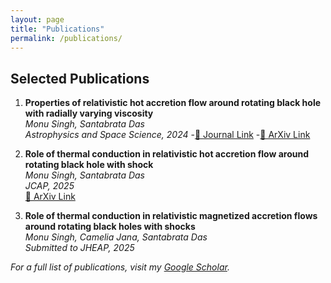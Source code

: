 ```yaml
---
layout: page
title: "Publications"
permalink: /publications/
---
```


## Selected Publications
1. **Properties of relativistic hot accretion flow around rotating black hole with radially varying viscosity**  
   *Monu Singh, Santabrata Das*  
   *Astrophysics and Space Science, 2024*
   -[🔗 Journal Link](https://link.springer.com/article/10.1007/s10509-023-04263-6)
   -[🔗 ArXiv Link](https://arxiv.org/abs/2312.16001)

2. **Role of thermal conduction in relativistic hot accretion flow around rotating black hole with shock**  
   *Monu Singh, Santabrata Das*  
   *JCAP, 2025*  
   [🔗 ArXiv Link](https://arxiv.org/abs/2408.02256)

3. **Role of thermal conduction in relativistic magnetized accretion flows around rotating black holes with shocks**  
   *Monu Singh, Camelia Jana, Santabrata Das*  
   *Submitted to JHEAP, 2025*  


_For a full list of publications, visit my [Google Scholar](your-google-scholar-profile)._
